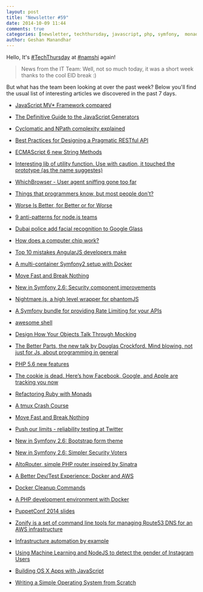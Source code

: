 ```yaml
---
layout: post
title: "Newsletter #59"
date: 2014-10-09 11:44
comments: true
categories: [newsletter, techthursday, javascript, php, symfony,  monads, ruby, tmux, testing, oop, docker]
author: Geshan Manandhar
---
```


Hello, It's [#TechThursday](/blog/categories/techthursday/) at [#namshi](http://namshi.com) again!

> News from the IT Team:
> Well, not so much today, it was a short week thanks to the cool EID break :)

But what has the team been looking at over the past week? Below
you'll find the usual list of interesting articles we discovered
in the past 7 days.


* [JavaScript MV* Framework compared](http://www.sitepoint.com/anatomy-javascript-mv-framework/)

* [The Definitive Guide to the JavaScript Generators](http://gajus.com/blog/2/the-definetive-guide-to-the-javascript-generators)

* [Cyclomatic and NPath complexity explained](http://bit.ly/10TxPHK)

* [Best Practices for Designing a Pragmatic RESTful API](http://bit.ly/1xrDuPY)

<!-- more -->

* [ECMAScript 6 new String Methods](http://www.sitepoint.com/preparing-ecmascript-6-new-string-methods/)

* [Interesting lib of utility function. Use with caution, it touched the prototype (as the name suggestes)](https://github.com/alexfernandez/prototypes)

* [WhichBrowser - User agent sniffing gone too far](https://github.com/WhichBrowser/WhichBrowser)

* [Things that programmers know, but most people don't?](http://www.quora.com/What-are-some-things-that-programmers-and-computer-scientists-know-but-most-people-dont)

* [Worse Is Better, for Better or for Worse](http://www.slideshare.net/Kevlin/worse-is-better-for-better-or-for-worse-38743956)

* [9 anti-patterns for node.js teams](http://www.slideshare.net/jeharrell/9-antipatterns-for-nodejs-teams)

* [Dubai police add facial recognition to Google Glass](https://nakedsecurity.sophos.com/2014/10/07/dubai-police-add-facial-recognition-to-google-glass/)

* [How does a computer chip work?](http://www.quora.com/How-does-a-computer-chip-work/answer/Subhasis-Das)

* [Top 10 mistakes AngularJS developers make](http://www.airpair.com/angularjs/posts/top-10-mistakes-angularjs-developers-make)

* [A multi-container Symfony2 setup with Docker](https://speakerdeck.com/ubermuda/a-multi-container-symfony2-setup-with-docker)

* [Move Fast and Break Nothing](http://buff.ly/1ndfRKh)

* [New in Symfony 2.6: Security component improvements](http://buff.ly/1vOKash)

* [Nightmare.js, a high level wrapper for phantomJS](http://buff.ly/1vKUXni)

* [A Symfony bundle for providing Rate Limiting for your APIs](http://buff.ly/1xjPkvB)

* [awesome shell](http://buff.ly/1s72YSL)

* [Design How Your Objects Talk Through Mocking](https://www.youtube.com/watch?v=X6y-OyMPqfw)

* [The Better Parts, the new talk by Douglas Crockford. Mind blowing, not just for Js, about programming in general](https://www.youtube.com/watch?v=PSGEjv3Tqo0)

* [PHP 5.6 new features](https://speakerdeck.com/jaytaph/the-new-features-of-php-5-dot-6-webinar)

* [The cookie is dead. Here’s how Facebook, Google, and Apple are tracking you now](http://venturebeat.com/2014/10/06/the-cookie-is-dead-heres-how-facebook-google-and-apple-are-tracking-you-now/)

* [Refactoring Ruby with Monads](http://codon.com/refactoring-ruby-with-monads)

* [A tmux Crash Course](http://robots.thoughtbot.com/a-tmux-crash-course)

* [Move Fast and Break Nothing]( http://zachholman.com/talk/move-fast-break-nothing/)

* [Push our limits - reliability testing at Twitter](https://blog.twitter.com/2014/push-our-limits-reliability-testing-at-twitter)

* [New in Symfony 2.6: Bootstrap form theme](http://symfony.com/blog/new-in-symfony-2-6-bootstrap-form-theme)

* [New in Symfony 2.6: Simpler Security Voters](http://symfony.com/blog/new-in-symfony-2-6-simpler-security-voters)

* [AltoRouter, simple PHP router inspired by Sinatra](https://github.com/dannyvankooten/AltoRouter)

* [A Better Dev/Test Experience: Docker and AWS](https://medium.com/aws-activate-startup-blog/a-better-dev-test-experience-docker-and-aws-291da5ab1238)

* [Docker Cleanup Commands](http://www.calazan.com/docker-cleanup-commands/)

* [A PHP development environment with Docker](http://geoffrey.io/a-php-development-environment-with-docker.html)

* [PuppetConf 2014 slides](http://www.slideshare.net/PuppetLabs/tag/puppetconf-2014)

* [Zonify is a set of command line tools for managing Route53 DNS for an AWS infrastructure](https://github.com/airbnb/zonify)

* [Infrastructure automation by example](https://practicingruby.com/articles/infrastructure-automation)

* [Using Machine Learning and NodeJS to detect the gender of Instagram Users](http://totems.co/blog/machine-learning-nodejs-gender-instagram/)

* [Building OS X Apps with JavaScript](http://tylergaw.com/articles/building-osx-apps-with-js)

* [Writing a Simple Operating System from Scratch](http://www.cs.bham.ac.uk/~exr/lectures/opsys/10_11/lectures/os-dev.pdf)
